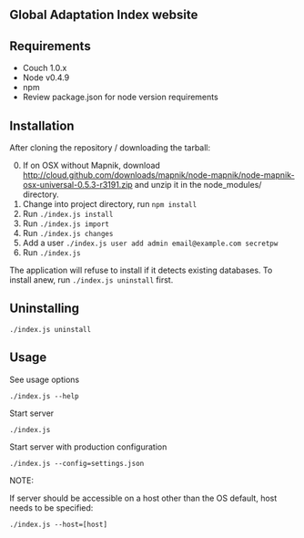 Global Adaptation Index website
--------------------------

Requirements
------------

- Couch 1.0.x
- Node v0.4.9
- npm
- Review package.json for node version requirements

Installation
------------

After cloning the repository / downloading the tarball:

0. If on OSX without Mapnik, download http://cloud.github.com/downloads/mapnik/node-mapnik/node-mapnik-osx-universal-0.5.3-r3191.zip and unzip it in the node_modules/ directory.
1. Change into project directory, run `npm install`
2. Run `./index.js install`
3. Run `./index.js import`
4. Run `./index.js changes`
5. Add a user `./index.js user add admin email@example.com secretpw`
6. Run `./index.js`

The application will refuse to install if it detects existing databases. To
install anew, run `./index.js uninstall` first.


Uninstalling
------------

    ./index.js uninstall

Usage
-----

See usage options

    ./index.js --help

Start server

    ./index.js

Start server with production configuration

    ./index.js --config=settings.json

NOTE:

If server should be accessible on a host other than the OS default, host needs
to be specified:

    ./index.js --host=[host]

